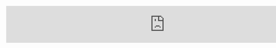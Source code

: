 <!-- 天气模板，适合放在个人首页或dailynote中 -->
<iframe width="225" scrolling="no" height="50" frameborder="0" allowtransparency="true" src="http://i.tianqi.com/index.php?c=code&amp;id=7&amp;icon=1&amp;num=3" data-src="http://i.tianqi.com/index.php?c=code&amp;id=7&amp;icon=1&amp;num=3" style="width: 859px; height: 102px;"></iframe>